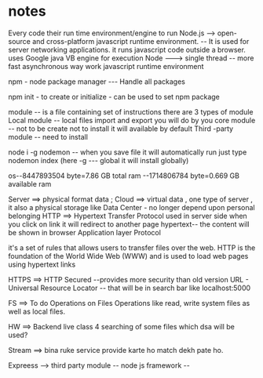 # notes

Every code their run time environment/engine to run
Node.js --> open-source and cross-platform javascript runtime environment. --
            It is used for server networking applications. it runs javascript code outside a browser.
            uses Google java VB engine for execution
Node --->
   single thread -- more fast
   asynchronous way work
   javascript runtime environment

npm - node package manager --- Handle all packages

npm init - to create or initialize - can be used to set npm package

module -- is a file containing set of instructions
there are 3 types of module
Local module  -- local files import and export you will do by you
core module  -- not to be create not to install it will available by default
Third -party module -- need to install

node i -g nodemon -- when you save file it will automatically run just type nodemon index (here -g --- global it will install globally)

os--8447893504 byte=7.86 GB total ram
  --1714806784 byte=0.669 GB available ram

Server ==> physical format data ;
Cloud ==> virtual data , one type of server , it also a physical storage like Data Center -
          no longer depend upon personal belonging
HTTP ==>
 Hypertext Transfer Protocol
 used in server side
 when you click on link it will redirect to another page
 hypertext-- the content will be shown in browser
 Application layer Protocol

  it's a set of rules that allows users to transfer files over the web. HTTP is the foundation of the World Wide Web (WWW) and is used to load web pages using hypertext links

HTTPS ==> HTTP Secured --provides more security than old version
URL - Universal Resource Locator -- that will be in search bar like localhost:5000

FS ==> To do Operations on Files
       Operations like read, write
        system files as well as local files.

HW ==> Backend live class 4
       searching of some files which dsa will be used?

Stream ==> bina ruke service provide karte ho match dekh pate ho.

Expreess --> third party module --  node js framework --